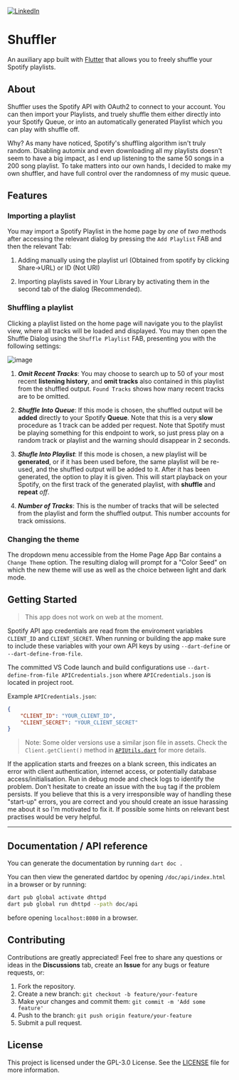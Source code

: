 [![LinkedIn](https://img.shields.io/badge/-LinkedIn-black.svg?style=for-the-badge&logo=linkedin&colorB=555)](https://www.linkedin.com/in/andreas-n-nicolaou)

# Shuffler

An auxiliary app built with [Flutter](https://flutter.dev) that allows you to freely shuffle your Spotify playlists.

## About

Shuffler uses the Spotify API with OAuth2 to connect to your account. You can then import your Playlists, and truely shuffle them either directly into your Spotify Queue, or into an automatically generated Playlist which you can play with shuffle off.

Why?
As many have noticed, Spotify's shuffling algorithm isn't truly random. Disabling automix and even downloading all my playlists doesn't seem to have a big impact, as I end up listening to the same 50 songs in a 200 song playlist. To take matters into our own hands, I decided to make my own shuffler, and have full control over the randomness of my music queue.

## Features

### Importing a playlist
You may import a Spotify Playlist in the home page by *one* of *two* methods after accessing the relevant dialog by pressing the `Add Playlist` FAB and then the relevant Tab:

1. Adding manually using the playlist url (Obtained from spotify by clicking Share->URL) or ID (Not URI)

2. Importing playlists saved in Your Library by activating them in the second tab of the dialog (Recommended).

### Shuffling a playlist
Clicking a playlist listed on the home page will navigate you to the playlist view, where all tracks will be loaded and displayed. You may then open the Shuffle Dialog using the `Shuffle Playlist` FAB, presenting you with the following settings:

![image](https://github.com/user-attachments/assets/4099c6d2-df87-4132-83b5-07c053669493)

1. ***Omit Recent Tracks***: You may choose to search up to 50 of your most recent **listening history**, and **omit tracks** also contained in this playlist from the shuffled output. `Found Tracks` shows how many recent tracks are to be omitted.

2. ***Shuffle Into Queue***: If this mode is chosen, the shuffled output will be **added** directly to your Spotify **Queue**. Note that this is a very **slow** procedure as 1 track can be added per request. Note that Spotify must be playing something for this endpoint to work, so just press play on a random track or playlist and the warning should disappear in 2 seconds.

3. ***Shufle Into Playlist***: If this mode is chosen, a new playlist will be **generated**, or if it has been used before, the same playlist will be re-used, and the shuffled output will be added to it. After it has been generated, the option to play it is given. This will start playback on your Spotify, on the first track of the generated playlist, with **shuffle** and **repeat** *off*.

4. ***Number of Tracks***: This is the number of tracks that will be selected from the playlist and form the shuffled output. This number accounts for track omissions.

### Changing the theme
The dropdown menu accessible from the Home Page App Bar contains a `Change Theme` option. The resulting dialog will prompt for a "Color Seed" on which the new theme will use as well as the choice between light and dark mode.

## Getting Started

> This app does not work on web at the moment.

Spotify API app credentials are read from the enviroment variables `CLIENT_ID` and `CLIENT_SECRET`. When running or building the app make sure to include these variables with your own API keys by using `--dart-define` or `--dart-define-from-file`.

The committed VS Code launch and build configurations use `--dart-define-from-file APICredentials.json` where `APICredentials.json` is located in project root.

Example `APICredentials.json`:

```json
{
    "CLIENT_ID": "YOUR_CLIENT_ID",
    "CLIENT_SECRET": "YOUR_CLIENT_SECRET"
}
```

> Note: Some older versions use a similar json file in assets. Check the `Client.getClient()` method in [`APIUtils.dart`](lib/api_utils.dart) for more details.

If the application starts and freezes on a blank screen, this indicates an error with client authentication, internet access, or potentially database access/initialisation. Run in debug mode and check logs to identify the problem. Don't hesitate to create an issue with the `bug` tag if the problem persists. If you believe that this is a very irresponsible way of handling these "start-up" errors, you are correct and you should create an issue harassing me about it so I'm motivated to fix it. If possible some hints on relevant best practises would be very helpful.

---

## Documentation / API reference

You can generate the documentation by running `dart doc .`

You can then view the generated dartdoc by opening `/doc/api/index.html` in a browser or by running:

```bash
dart pub global activate dhttpd
dart pub global run dhttpd --path doc/api
```

before opening `localhost:8080` in a browser.

## Contributing

Contributions are greatly appreciated! Feel free to share any questions or ideas in the **Discussions** tab, create an **Issue** for any bugs or feature requests, or:
1. Fork the repository.
2. Create a new branch: `git checkout -b feature/your-feature`
3. Make your changes and commit them: `git commit -m 'Add some feature'`
4. Push to the branch: `git push origin feature/your-feature`
5. Submit a pull request.

## License

This project is licensed under the GPL-3.0 License. See the [LICENSE](LICENSE) file for more information.
